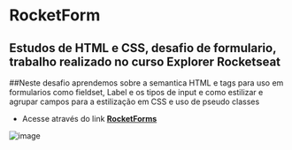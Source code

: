 # RocketForm

## Estudos de HTML e CSS, desafio de formulario, trabalho realizado no curso Explorer Rocketseat
##Neste desafio aprendemos sobre a semantica HTML e tags para uso em formularios como fieldset, Label e os tipos de input e como estilizar e agrupar campos para a estilização em CSS e uso de pseudo classes


* Acesse através do  link **[RocketForms](https://valdeirbarbosa.github.io/RocketForm/)**



![image](https://user-images.githubusercontent.com/6127742/202597112-91d98f1c-0b98-48e3-8328-6cfc45bc9fb7.png)
